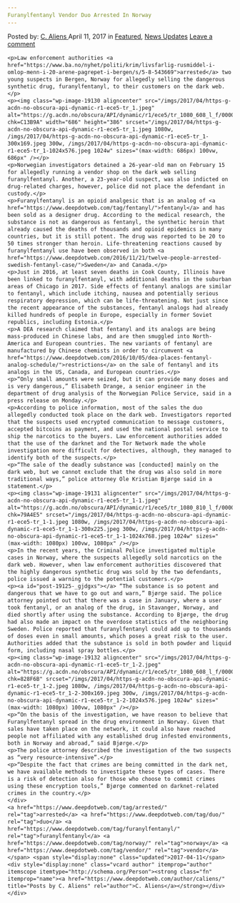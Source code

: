 ```yaml
---
Furanylfentanyl Vendor Duo Arrested In Norway
---
```

<article class="post-listing post-19125 post type-post status-publish format-standard has-post-thumbnail hentry  tag-duo tag-furanylfentanyl tag-norway tag-vendor">
    <div class="post-inner">
        <span>Posted by: <a href="https://www.deepdotweb.com/author/caliens/" title="">C. Aliens </a></span>
    <span>April 11, 2017</span>
    <span>in <a href="https://www.deepdotweb.com/category/deepdot-news/" rel="category tag">Featured</a>, <a href="https://www.deepdotweb.com/category/news-updates/" rel="category tag">News Updates</a></span>
    <span><a href="https://www.deepdotweb.com/2017/04/11/furanylfentanyl-vendor-duo-arrested-norway/#respond">Leave a comment</a></span>
    </p>
    <div class="clear"></div>
    
    <p>Law enforcement authorities <a href="https://www.ba.no/nyhet/politi/krim/livsfarlig-rusmiddel-i-omlop-menn-i-20-arene-pagrepet-i-bergen/s/5-8-543669">arrested</a> two young suspects in Bergen, Norway for allegedly selling the dangerous synthetic drug, furanylfentanyl, to their customers on the dark web.</p>
    <p><img class="wp-image-19130 aligncenter" src="/imgs/2017/04/https-g-acdn-no-obscura-api-dynamic-r1-ece5-tr_1.jpeg" alt="https://g.acdn.no/obscura/API/dynamic/r1/ece5/tr_1080_608_l_f/0000/berg/2017/3/27/14/BA35060.jpg?chk=C13B9A" width="686" height="386" srcset="/imgs/2017/04/https-g-acdn-no-obscura-api-dynamic-r1-ece5-tr_1.jpeg 1080w, /imgs/2017/04/https-g-acdn-no-obscura-api-dynamic-r1-ece5-tr_1-300x169.jpeg 300w, /imgs/2017/04/https-g-acdn-no-obscura-api-dynamic-r1-ece5-tr_1-1024x576.jpeg 1024w" sizes="(max-width: 686px) 100vw, 686px" /></p>
    <p>Norwegian investigators detained a 26-year-old man on February 15 for allegedly running a vendor shop on the dark web selling furanylfentanyl. Another, a 23-year-old suspect, was also indicted on drug-related charges, however, police did not place the defendant in custody.</p>
    <p>Furanylfentanyl is an opioid analgesic that is an analog of <a href="https://www.deepdotweb.com/tag/fentanyl/">fentanyl</a> and has been sold as a designer drug. According to the medical research, the substance is not as dangerous as fentanyl, the synthetic heroin that already caused the deaths of thousands and opioid epidemics in many countries, but it is still potent. The drug was reported to be 20 to 50 times stronger than heroin. Life-threatening reactions caused by furanylfentanyl use have been observed in both <a href="https://www.deepdotweb.com/2016/11/21/twelve-people-arrested-swedish-fentanyl-case/">Sweden</a> and Canada.</p>
    <p>Just in 2016, at least seven deaths in Cook County, Illinois have been linked to furanylfentanyl, with additional deaths in the suburban areas of Chicago in 2017. Side effects of fentanyl analogs are similar to fentanyl, which include itching, nausea and potentially serious respiratory depression, which can be life-threatening. Not just since the recent appearance of the substances, fentanyl analogs had already killed hundreds of people in Europe, especially in former Soviet republics, including Estonia.</p>
    <p>A DEA research claimed that fentanyl and its analogs are being mass-produced in Chinese labs, and are then smuggled into North-America and European countries. The new variants of fentanyl are manufactured by Chinese chemists in order to circumvent <a href="https://www.deepdotweb.com/2016/10/05/dea-places-fentanyl-analog-schedule/">restrictions</a> on the sale of fentanyl and its analogs in the US, Canada, and European countries.</p>
    <p>“Only small amounts were seized, but it can provide many doses and is very dangerous,” Elisabeth Drange, a senior engineer in the department of drug analysis of the Norwegian Police Service, said in a press release on Monday.</p>
    <p>According to police information, most of the sales the duo allegedly conducted took place on the dark web. Investigators reported that the suspects used encrypted communication to message customers, accepted bitcoins as payment, and used the national postal service to ship the narcotics to the buyers. Law enforcement authorities added that the use of the darknet and the Tor Network made the whole investigation more difficult for detectives, although, they managed to identify both of the suspects.</p>
    <p>“The sale of the deadly substance was [conducted] mainly on the dark web, but we cannot exclude that the drug was also sold in more traditional ways,” police attorney Ole Kristian Bjørge said in a statement.</p>
    <p><img class="wp-image-19131 aligncenter" src="/imgs/2017/04/https-g-acdn-no-obscura-api-dynamic-r1-ece5-tr_1-1.jpeg" alt="https://g.acdn.no/obscura/API/dynamic/r1/ece5/tr_1080_810_l_f/0000/berg/2017/3/27/15/BA32864.jpg?chk=79A4E5" srcset="/imgs/2017/04/https-g-acdn-no-obscura-api-dynamic-r1-ece5-tr_1-1.jpeg 1080w, /imgs/2017/04/https-g-acdn-no-obscura-api-dynamic-r1-ece5-tr_1-1-300x225.jpeg 300w, /imgs/2017/04/https-g-acdn-no-obscura-api-dynamic-r1-ece5-tr_1-1-1024x768.jpeg 1024w" sizes="(max-width: 1080px) 100vw, 1080px" /></p>
    <p>In the recent years, the Criminal Police investigated multiple cases in Norway, where the suspects allegedly sold narcotics on the dark web. However, when law enforcement authorities discovered that the highly dangerous synthetic drug was sold by the two defendants, police issued a warning to the potential customers.</p>
    <p><a id="post-19125-_gjdgxs"></a> “The substance is so potent and dangerous that we have to go out and warn,” Bjørge said. The police attorney pointed out that there was a case in January, where a user took fentanyl, or an analog of the drug, in Stavanger, Norway, and died shortly after using the substance. According to Bjørge, the drug had also made an impact on the overdose statistics of the neighboring Sweden. Police reported that furanylfentanyl could add up to thousands of doses even in small amounts, which poses a great risk to the user. Authorities added that the substance is sold in both powder and liquid form, including nasal spray bottles.</p>
    <p><img class="wp-image-19132 aligncenter" src="/imgs/2017/04/https-g-acdn-no-obscura-api-dynamic-r1-ece5-tr_1-2.jpeg" alt="https://g.acdn.no/obscura/API/dynamic/r1/ece5/tr_1080_608_l_f/0000/berg/2017/3/27/15/BA35061_1.jpg?chk=828F6B" srcset="/imgs/2017/04/https-g-acdn-no-obscura-api-dynamic-r1-ece5-tr_1-2.jpeg 1080w, /imgs/2017/04/https-g-acdn-no-obscura-api-dynamic-r1-ece5-tr_1-2-300x169.jpeg 300w, /imgs/2017/04/https-g-acdn-no-obscura-api-dynamic-r1-ece5-tr_1-2-1024x576.jpeg 1024w" sizes="(max-width: 1080px) 100vw, 1080px" /></p>
    <p>“On the basis of the investigation, we have reason to believe that Furanylfentanyl spread in the drug environment in Norway. Given that sales have taken place on the network, it could also have reached people not affiliated with any established drug infested environments, both in Norway and abroad,” said Bjørge.</p>
    <p>The police attorney described the investigation of the two suspects as “very resource-intensive”.</p>
    <p>“Despite the fact that crimes are being committed in the dark net, we have available methods to investigate these types of cases. There is a risk of detection also for those who choose to commit crimes using these encryption tools,” Bjørge commented on darknet-related crimes in the country.</p>
    </div>
    <a href="https://www.deepdotweb.com/tag/arrested/" rel="tag">arrested</a> <a href="https://www.deepdotweb.com/tag/duo/" rel="tag">duo</a> <a href="https://www.deepdotweb.com/tag/furanylfentanyl/" rel="tag">furanylfentanyl</a> <a href="https://www.deepdotweb.com/tag/norway/" rel="tag">norway</a> <a href="https://www.deepdotweb.com/tag/vendor/" rel="tag">vendor</a></span> <span style="display:none" class="updated">2017-04-11</span>
    <div style="display:none" class="vcard author" itemprop="author" itemscope itemtype="http://schema.org/Person"><strong class="fn" itemprop="name"><a href="https://www.deepdotweb.com/author/caliens/" title="Posts by C. Aliens" rel="author">C. Aliens</a></strong></div>
    </div>
</article>

